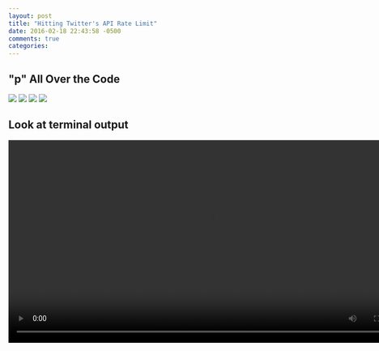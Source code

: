 ```yaml
---
layout: post
title: "Hitting Twitter's API Rate Limit"
date: 2016-02-18 22:43:58 -0500
comments: true
categories: 
---
```


## "p" All Over the Code
<img src="{{ root_url }}/images/twitter-api/model.png" />
<img src="{{ root_url }}/images/twitter-api/model-loop.png" />
<img src="{{ root_url }}/images/twitter-api/controller.png" />
<img src="{{ root_url }}/images/twitter-api/client.png" />


## Look at terminal output
<video controls loop width="800" autoplay>
  <source src="https://s3.amazonaws.com/img0.recordit.co/Uo9Dyvg0L3.mp4?AWSAccessKeyId=AKIAINSRFOQXTN4DT46A&Expires=1455939924&Signature=YG81jC6H1YitfUOH2Xuhg9xWsso%3D" type="video/mp4">
  <img src="{{ root_url }}/images/twitter-api/terminal-output.png" />
</video>